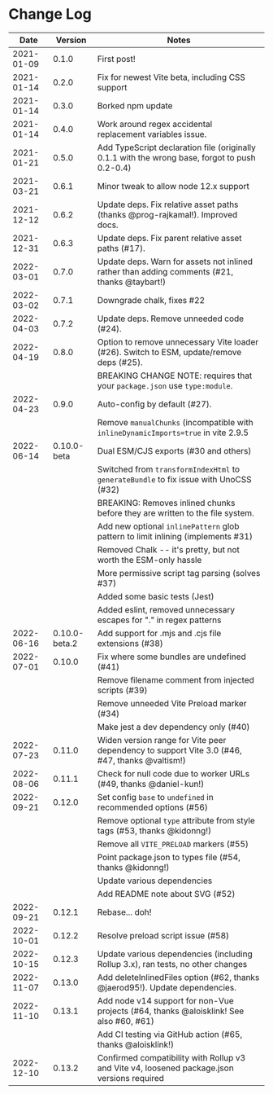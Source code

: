 # Change Log

| Date       | Version       | Notes                                                                                          |
| ---------- | ------------- | ---------------------------------------------------------------------------------------------- |
| 2021-01-09 | 0.1.0         | First post!                                                                                    |
| 2021-01-14 | 0.2.0         | Fix for newest Vite beta, including CSS support                                                |
| 2021-01-14 | 0.3.0         | Borked npm update                                                                              |
| 2021-01-14 | 0.4.0         | Work around regex accidental replacement variables issue.                                      |
| 2021-01-21 | 0.5.0         | Add TypeScript declaration file (originally 0.1.1 with the wrong base, forgot to push 0.2-0.4) |
| 2021-03-21 | 0.6.1         | Minor tweak to allow node 12.x support                                                         |
| 2021-12-12 | 0.6.2         | Update deps. Fix relative asset paths (thanks @prog-rajkamal!). Improved docs.                 |
| 2021-12-31 | 0.6.3         | Update deps. Fix parent relative asset paths (#17).                                            |
| 2022-03-01 | 0.7.0         | Update deps. Warn for assets not inlined rather than adding comments (#21, thanks @taybart!)   |
| 2022-03-02 | 0.7.1         | Downgrade chalk, fixes #22                                                                     |
| 2022-04-03 | 0.7.2         | Update deps. Remove unneeded code (#24).                                                       |
| 2022-04-19 | 0.8.0         | Option to remove unnecessary Vite loader (#26). Switch to ESM, update/remove deps (#25).       |
|            |               | BREAKING CHANGE NOTE: requires that your `package.json` use `type:module`.                     |
| 2022-04-23 | 0.9.0         | Auto-config by default (#27).                                                                  |
|            |               | Remove `manualChunks` (incompatible with `inlineDynamicImports=true` in vite 2.9.5             |
| 2022-06-14 | 0.10.0-beta   | Dual ESM/CJS exports (#30 and others)                                                          |
|            |               | Switched from `transformIndexHtml` to `generateBundle` to fix issue with UnoCSS (#32)          |
|            |               | BREAKING: Removes inlined chunks before they are written to the file system.                   |
|            |               | Add new optional `inlinePattern` glob pattern to limit inlining (implements #31)               |
|            |               | Removed Chalk -- it's pretty, but not worth the ESM-only hassle                                |
|            |               | More permissive script tag parsing (solves #37)                                                |
|            |               | Added some basic tests (Jest)                                                                  |
|            |               | Added eslint, removed unnecessary escapes for "." in regex patterns                            |
| 2022-06-16 | 0.10.0-beta.2 | Add support for .mjs and .cjs file extensions (#38)                                            |
| 2022-07-01 | 0.10.0        | Fix where some bundles are undefined (#41)                                                     |
|            |               | Remove filename comment from injected scripts (#39)                                            |
|            |               | Remove unneeded Vite Preload marker (#34)                                                      |
|            |               | Make jest a dev dependency only (#40)                                                          |
| 2022-07-23 | 0.11.0        | Widen version range for Vite peer dependency to support Vite 3.0 (#46, #47, thanks @valtism!)  |
| 2022-08-06 | 0.11.1        | Check for null code due to worker URLs (#49, thanks @daniel-kun!)                              |
| 2022-09-21 | 0.12.0        | Set config `base` to `undefined` in recommended options (#56)                                  |
|            |               | Remove optional `type` attribute from style tags (#53, thanks @kidonng!)                       |
|            |               | Remove all `VITE_PRELOAD` markers (#55)                                                        |
|            |               | Point package.json to types file (#54, thanks @kidonng!)                                       |
|            |               | Update various dependencies                                                                    |
|            |               | Add README note about SVG (#52)                                                                |
| 2022-09-21 | 0.12.1        | Rebase... doh!                                                                                 |
| 2022-10-01 | 0.12.2        | Resolve preload script issue (#58)                                                             |
| 2022-10-15 | 0.12.3        | Update various dependencies (including Rollup 3.x), ran tests, no other changes                |
| 2022-11-07 | 0.13.0        | Add deleteInlinedFiles option (#62, thanks @jaerod95!). Update dependencies.                   |
| 2022-11-10 | 0.13.1        | Add node v14 support for non-Vue projects (#64, thanks @aloisklink! See also #60, #61)         |
|            |               | Add CI testing via GitHub action (#65, thanks @aloisklink!)                                    |
| 2022-12-10 | 0.13.2        | Confirmed compatibility with Rollup v3 and Vite v4, loosened package.json versions required    |

